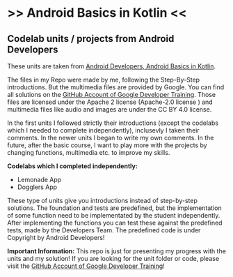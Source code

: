<!-- # android-kotlin-google-units -->
# >> Android Basics in Kotlin <<
##  Codelab units / projects from Android Developers

These units are taken from [Android Developers, Android Basics in Kotlin](https://developer.android.com/courses/android-basics-kotlin/course).

The files in my Repo were made by me, following the Step-By-Step introductions. But the multimedia files are provided by Google.
You can find all solutions on the [GitHub Account of Google Developer Training](https://github.com/google-developer-training/).
Those files are licensed under the Apache 2 license (Apache-2.0 license ) and multimedia files like audio and images are under
the CC BY 4.0 license.

In the first units I followed strictly their introductions (except the codelabs which I needed to complete independently),
inclusevly I taken their comments. In the newer units I began to write my own comments. In the future, after the basic course,
I want to play more with the projects by changing functions, multimedia etc. to improve my skills.

**Codelabs which I completed independently:**
* Lemonade App
* Dogglers App

These type of units give you introductions instead of step-by-step solutions. The foundation and tests are predefined, but the implementation
of some function need to be implementated by the student independently. After implementing the functions you can test these against the predefined 
tests, made by the Developers Team. The predefined code is under Copyright by Android Developers!

**Important Information:**
This repo is just for presenting my progress with the units and my solution!
If you are looking for the unit folder or code, please visit the [GitHub Account of Google Developer Training](https://github.com/google-developer-training/)!
